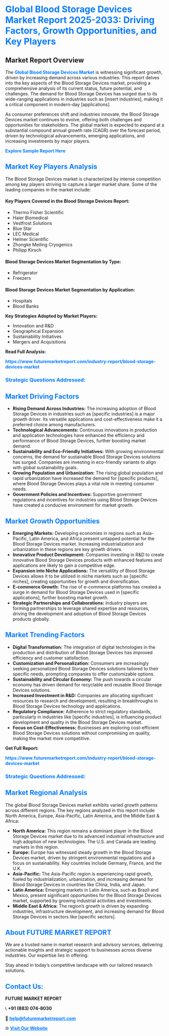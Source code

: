 <h1 style="color: #007BFF;">Global Blood Storage Devices Market Report 2025-2033: Driving Factors, Growth Opportunities, and Key Players</h1>

<section id="overview">
<h2>Market Report Overview</h2>
<p>The <a href="https://www.futuremarketreport.com/industry-report/blood-storage-devices-market" style="color: #007BFF; text-decoration: none;"><strong>Global Blood Storage Devices Market</strong></a> is witnessing significant growth, driven by increasing demand across various industries. This report delves into the key aspects of the Blood Storage Devices market, providing a comprehensive analysis of its current status, future potential, and challenges. The demand for Blood Storage Devices has surged due to its wide-ranging applications in industries such as [insert industries], making it a critical component in modern-day [applications].</p>
<p>As consumer preferences shift and industries innovate, the Blood Storage Devices market continues to evolve, offering both challenges and opportunities for stakeholders. The global market is expected to expand at a substantial compound annual growth rate (CAGR) over the forecast period, driven by technological advancements, emerging applications, and increasing investments by major players.</p>
</section>

<section id="overview">
<p><a href="https://www.futuremarketreport.com/request-sample/reportId=79766" style="color: #007BFF; text-decoration: none;"><strong>Explore Sample Report Here</strong></a></p>
</section>

<section id="key-players">
<h2 style="color: #007BFF;">Market Key Players Analysis</h2>
<p>The Blood Storage Devices market is characterized by intense competition among key players striving to capture a larger market share. Some of the leading companies in the market include:</p>
<h4>Key Players Covered in the Blood Storage Devices Report:</h4>
<ul><li>Thermo Fisher Scientific</li><li>Haier Biomedical</li><li>Vestfrost Solutions</li><li>Blue Star</li><li>LEC Medical</li><li>Helmer Scientific</li><li>Zhongke Meiling Cryogenics</li><li>Philipp Kirsch</li></ul>
<h4>Blood Storage Devices Market Segmentation by Type:</h4>
<ul><li>Refrigerator</li><li>Freezers</li></ul>

<h4>Blood Storage Devices Market Segmentation by Application:</h4>
<ul><li>Hospitals</li><li>Blood Banks</li></ul>
<p><strong>Key Strategies Adopted by Market Players:</strong></p>
<ul>
<li>Innovation and R&D</li>
<li>Geographical Expansion</li>
<li>Sustainability Initiatives</li>
<li>Mergers and Acquisitions</li>
</ul>
</section>

<section>
<p><strong>Read Full Analysis: </strong></p><a href="https://www.futuremarketreport.com/industry-report/blood-storage-devices-market" style="color: #007BFF; text-decoration: none;"><strong>https://www.futuremarketreport.com/industry-report/blood-storage-devices-market</strong></a>
<h3 style="color: #007BFF;">Strategic Questions Addressed:</h3>
</section>

<section id="driving-factors">
<h2 style="color: #007BFF;">Market Driving Factors</h2>
<ul>
<li><strong>Rising Demand Across Industries:</strong> The increasing adoption of Blood Storage Devices in industries such as [specific industries] is a major growth driver. Its versatile applications and cost-effectiveness make it a preferred choice among manufacturers.</li>
<li><strong>Technological Advancements:</strong> Continuous innovations in production and application technologies have enhanced the efficiency and performance of Blood Storage Devices, further boosting market demand.</li>
<li><strong>Sustainability and Eco-Friendly Initiatives:</strong> With growing environmental concerns, the demand for sustainable Blood Storage Devices solutions has surged. Companies are investing in eco-friendly variants to align with global sustainability goals.</li>
<li><strong>Growing Population and Urbanization:</strong> The rising global population and rapid urbanization have increased the demand for [specific products], where Blood Storage Devices plays a vital role in meeting consumer needs.</li>
<li><strong>Government Policies and Incentives:</strong> Supportive government regulations and incentives for industries using Blood Storage Devices have created a conducive environment for market growth.</li>
</ul>
</section>

<section id="growth-opportunities">
<h2 style="color: #007BFF;">Market Growth Opportunities</h2>
<ul>
<li><strong>Emerging Markets:</strong> Developing economies in regions such as Asia-Pacific, Latin America, and Africa present untapped potential for the Blood Storage Devices market. Increasing industrialization and urbanization in these regions are key growth drivers.</li>
<li><strong>Innovative Product Development:</strong> Companies investing in R&D to create innovative Blood Storage Devices products with enhanced features and applications are likely to gain a competitive edge.</li>
<li><strong>Expansion into Niche Applications:</strong> The versatility of Blood Storage Devices allows it to be utilized in niche markets such as [specific niches], creating opportunities for growth and diversification.</li>
<li><strong>E-commerce Growth:</strong> The rise of e-commerce platforms has created a surge in demand for Blood Storage Devices used in [specific applications], further boosting market growth.</li>
<li><strong>Strategic Partnerships and Collaborations:</strong> Industry players are forming partnerships to leverage shared expertise and resources, driving the development and adoption of Blood Storage Devices products globally.</li>
</ul>
</section>

<section id="trending-factors">
<h2 style="color: #007BFF;">Market Trending Factors</h2>
<ul>
<li><strong>Digital Transformation:</strong> The integration of digital technologies in the production and distribution of Blood Storage Devices has improved efficiency and customer satisfaction.</li>
<li><strong>Customization and Personalization:</strong> Consumers are increasingly seeking personalized Blood Storage Devices solutions tailored to their specific needs, prompting companies to offer customizable options.</li>
<li><strong>Sustainability and Circular Economy:</strong> The push towards a circular economy has driven demand for recyclable and reusable Blood Storage Devices solutions.</li>
<li><strong>Increased Investment in R&D:</strong> Companies are allocating significant resources to research and development, resulting in breakthroughs in Blood Storage Devices technology and applications.</li>
<li><strong>Regulatory Compliance:</strong> Adherence to strict regulatory standards, particularly in industries like [specific industries], is influencing product development and quality in the Blood Storage Devices market.</li>
<li><strong>Focus on Cost-Effectiveness:</strong> Businesses are exploring cost-efficient Blood Storage Devices solutions without compromising on quality, making the market more competitive.</li>
</ul>
</section>

<section>
<p><strong>Get Full Report: </strong></p><a href="https://www.futuremarketreport.com/industry-report/blood-storage-devices-market" style="color: #007BFF; text-decoration: none;"><strong>https://www.futuremarketreport.com/industry-report/blood-storage-devices-market</strong></a>
<h3 style="color: #007BFF;">Strategic Questions Addressed:</h3>
</section>


<section id="regional-analysis">
<h2 style="color: #007BFF;">Market Regional Analysis</h2>
<p>The global Blood Storage Devices market exhibits varied growth patterns across different regions. The key regions analyzed in this report include North America, Europe, Asia-Pacific, Latin America, and the Middle East & Africa:</p>
<ul>
<li><strong>North America:</strong> This region remains a dominant player in the Blood Storage Devices market due to its advanced industrial infrastructure and high adoption of new technologies. The U.S. and Canada are leading markets in this region.</li>
<li><strong>Europe:</strong> Europe has witnessed steady growth in the Blood Storage Devices market, driven by stringent environmental regulations and a focus on sustainability. Key countries include Germany, France, and the U.K.</li>
<li><strong>Asia-Pacific:</strong> The Asia-Pacific region is experiencing rapid growth, fueled by industrialization, urbanization, and increasing demand for Blood Storage Devices in countries like China, India, and Japan.</li>
<li><strong>Latin America:</strong> Emerging markets in Latin America, such as Brazil and Mexico, present significant opportunities for the Blood Storage Devices market, supported by growing industrial activities and investments.</li>
<li><strong>Middle East & Africa:</strong> The region’s growth is driven by expanding industries, infrastructure development, and increasing demand for Blood Storage Devices in sectors like [specific sectors].</li>
</ul>
</section>

<footer>
<h2 style="color: #007BFF;">About FUTURE MARKET REPORT</h2>
<p>We are a trusted name in market research and advisory services, delivering actionable insights and strategic support to businesses across diverse industries. Our expertise lies in offering:</p>

<p>Stay ahead in today’s competitive landscape with our tailored research solutions.</p>

<h2 style="color: #007BFF;">Contact Us:</h2>
<p><strong>FUTURE MARKET REPORT</strong></p>
<p>📞 <strong>+91 (883) 074-8030</strong></p>
<p>📧 <strong><a href="mailto:help@futuremarketreport.com" style="color: #007BFF;">help@futuremarketreport.com</a></strong></p>
<p>🌐 <strong><a href="https://www.futuremarketreport.com/" style="color: #007BFF;">Visit Our Website</a></strong></p>
</footer>